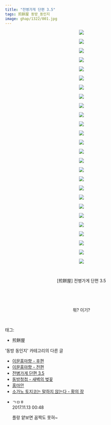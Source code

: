 ```yaml
---
title: "전병가게 단편 3.5"
tags: 煎餅屋 동방_동인지
image: ghap/1322/001.jpg
---
```

<div class="article">
<p style="text-align: center; clear: none; float: none;"><img src="{{ site.nasurl }}/ghap/1322/001.jpg"/></p>
<p style="text-align: center; clear: none; float: none;"><img src="{{ site.nasurl }}/ghap/1322/002.jpg"/></p>
<p style="text-align: center; clear: none; float: none;"><img src="{{ site.nasurl }}/ghap/1322/003.jpg"/></p>
<p style="text-align: center; clear: none; float: none;"><img src="{{ site.nasurl }}/ghap/1322/004.jpg"/></p>
<p style="text-align: center; clear: none; float: none;"><img src="{{ site.nasurl }}/ghap/1322/005.jpg"/></p>
<p style="text-align: center; clear: none; float: none;"><img src="{{ site.nasurl }}/ghap/1322/006.jpg"/></p>
<p style="text-align: center; clear: none; float: none;"><img src="{{ site.nasurl }}/ghap/1322/007.jpg"/></p>
<p style="text-align: center; clear: none; float: none;"><img src="{{ site.nasurl }}/ghap/1322/008.jpg"/></p>
<p style="text-align: center; clear: none; float: none;"><img src="{{ site.nasurl }}/ghap/1322/009.jpg"/></p>
<p style="text-align: center; clear: none; float: none;"><img src="{{ site.nasurl }}/ghap/1322/010.jpg"/></p>
<p style="text-align: center; clear: none; float: none;"><img src="{{ site.nasurl }}/ghap/1322/011.jpg"/></p>
<p style="text-align: center; clear: none; float: none;"><img src="{{ site.nasurl }}/ghap/1322/012.jpg"/></p>
<p style="text-align: center; clear: none; float: none;"><img src="{{ site.nasurl }}/ghap/1322/013.jpg"/></p>
<p style="text-align: center; clear: none; float: none;"><img src="{{ site.nasurl }}/ghap/1322/014.jpg"/></p>
<p style="text-align: center; clear: none; float: none;"><img src="{{ site.nasurl }}/ghap/1322/015.jpg"/></p>
<p style="text-align: center; clear: none; float: none;"><img src="{{ site.nasurl }}/ghap/1322/016.jpg"/></p>
<p style="text-align: center; clear: none; float: none;"><img src="{{ site.nasurl }}/ghap/1322/017.jpg"/></p>
<p style="text-align: center; clear: none; float: none;"><img src="{{ site.nasurl }}/ghap/1322/018.jpg"/></p>
<p style="text-align: center; clear: none; float: none;"><img src="{{ site.nasurl }}/ghap/1322/019.jpg"/></p>
<p style="text-align: center; clear: none; float: none;"><img src="{{ site.nasurl }}/ghap/1322/020.jpg"/></p>
<p style="text-align: center; clear: none; float: none;"><img src="{{ site.nasurl }}/ghap/1322/021.jpg"/></p>
<p style="text-align: center; clear: none; float: none;"><img src="{{ site.nasurl }}/ghap/1322/022.jpg"/></p>
<p style="text-align: center; clear: none; float: none;"><img src="{{ site.nasurl }}/ghap/1322/023.jpg"/></p>
<p style="text-align: center; clear: none; float: none;"><img src="{{ site.nasurl }}/ghap/1322/024.jpg"/></p>
<p style="text-align: center; clear: none; float: none;"><img src="{{ site.nasurl }}/ghap/1322/025.jpg"/></p>
<p style="text-align: center; clear: none; float: none;"><img src="{{ site.nasurl }}/ghap/1322/026.jpg"/></p>
<p style="text-align: center; clear: none; float: none;"><br/></p>
<p style="text-align: center; clear: none; float: none;">[煎餅屋] 전병가게 단편 3.5</p>
<p style="text-align: center; clear: none; float: none;"><br/></p>
<p style="text-align: center; clear: none; float: none;"><br/></p>
<p style="text-align: center; clear: none; float: none;">뭐? 이기?</p>
<p><br/></p>
</div><div class="tagTrail">
<p>태그: </p>
<ul>
<li>煎餅屋</li>
</ul>
</div><div class="another">
<p>'동방 동인지' 카테고리의 다른 글</p>
<ul>
<li><a href="/2016-08-03-ghap_1325">이문홍마향 - 후편</a></li>
<li><a href="/2016-08-03-ghap_1324">이문홍마향 - 전편</a></li>
<li><a href="/2016-08-03-ghap_1322">전병가게 단편 3.5</a></li>
<li><a href="/2016-08-03-ghap_1321">동방청첩 - 새벽의 벚꽃</a></li>
<li><a href="/2016-08-03-ghap_1320">홍마안</a></li>
<li><a href="/2016-08-03-ghap_1319">소가노 토지코는 말하지 않는다 - 황의 장</a></li>
</ul>
</div><div class="cb_module cb_fluid">
<div class="cb_wrt cb_profile">
<div class="comment">
<ul>
<li class="cb_thumb_off" id="comment15128128">
<div class="cb_comment_area">
<div class="cb_info_area">
<div class="cb_section">
<span class="cb_nick_name">ㄱㅁㅎ</span>
</div>
<div class="cb_section">
<span class="cb_date">2017.11.13 00:48 </span>
</div>
</div>
<div class="cb_dsc_comment">
<p class="cb_dsc">
											플랑 얕보면 꼼짝도 못혀~
										</p>
</div>
</div></li>
</ul>
</div>
</div><!-- commentList close -->
</div>
<br/>
<p id="refer"></p>
<br/>
